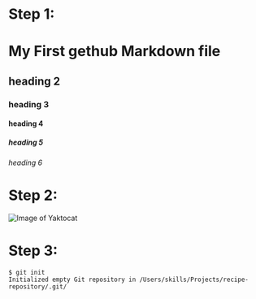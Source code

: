 # Step 1: 
# My First gethub Markdown file

## heading 2

### heading 3

#### heading 4

##### heading 5

###### heading 6

# Step 2:
![Image of Yaktocat](https://octodex.github.com/images/yaktocat.png)


# Step 3: 
```
$ git init
Initialized empty Git repository in /Users/skills/Projects/recipe-repository/.git/
```
